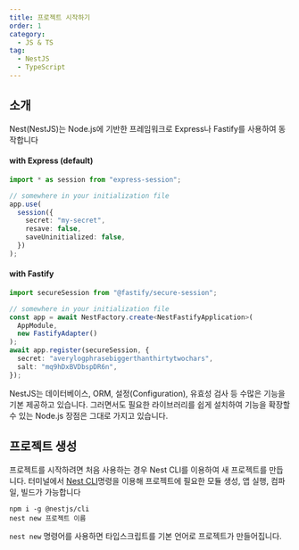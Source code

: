 ```yaml
---
title: 프로젝트 시작하기
order: 1
category:
  - JS & TS
tag:
  - NestJS
  - TypeScript
---
```


## 소개

Nest(NestJS)는 Node.js에 기반한 프레임워크로 Express나 Fastify를 사용하여 동작합니다

#### with Express (default)

```typescript
import * as session from "express-session";

// somewhere in your initialization file
app.use(
  session({
    secret: "my-secret",
    resave: false,
    saveUninitialized: false,
  })
);
```

#### with Fastify

```typescript
import secureSession from "@fastify/secure-session";

// somewhere in your initialization file
const app = await NestFactory.create<NestFastifyApplication>(
  AppModule,
  new FastifyAdapter()
);
await app.register(secureSession, {
  secret: "averylogphrasebiggerthanthirtytwochars",
  salt: "mq9hDxBVDbspDR6n",
});
```

NestJS는 데이터베이스, ORM, 설정(Configuration), 유효성 검사 등 수많은 기능을 기본 제공하고 있습니다.
그러면서도 필요한 라이브러리를 쉽게 설치하여 기능을 확장할 수 있는 Node.js 장점은 그대로 가지고 있습니다.

## 프로젝트 생성

프로젝트를 시작하려면 처음 사용하는 경우 Nest CLI를 이용하여 새 프로젝트를 만듭니다.
터미널에서 [Nest CLI](https://docs.nestjs.com/cli/usages)명령을 이용해
프로젝트에 필요한 모듈 생성, 앱 실행, 컴파일, 빌드가 가능합니다

```cli
npm i -g @nestjs/cli
nest new 프로젝트 이름
```

`nest new` 명령어를 사용하면 타입스크립트를 기본 언어로 프로젝트가 만들어집니다.
